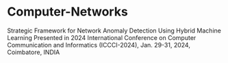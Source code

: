 # Computer-Networks
Strategic Framework for Network Anomaly Detection Using Hybrid Machine Learning
Presented in 2024 International Conference on Computer Communication and Informatics (ICCCI-2024), Jan. 29-31, 2024, Coimbatore, INDIA
